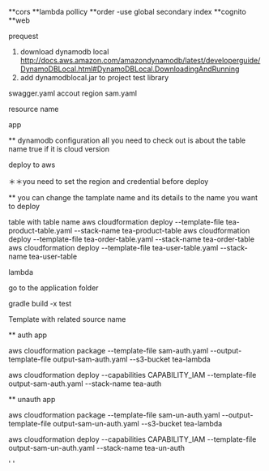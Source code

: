 **cors
**lambda pollicy
**order 
-use global secondary index 
**cognito
**web


prequest 

1. download dynamodb local 
 http://docs.aws.amazon.com/amazondynamodb/latest/developerguide/DynamoDBLocal.html#DynamoDBLocal.DownloadingAndRunning
2. add dynamodblocal.jar to project test library

swagger.yaml
accout region
sam.yaml

resource name

app

** dynamodb configuration
all you need to check out is about the table name
true if it is cloud version


deploy to aws 

＊＊you need to set the region and credential before deploy 
 
** you can change the tamplate name and its details to the name you want to deploy

table with table name
aws cloudformation deploy --template-file tea-product-table.yaml --stack-name tea-product-table
aws cloudformation deploy --template-file tea-order-table.yaml --stack-name tea-order-table
aws cloudformation deploy --template-file tea-user-table.yaml --stack-name tea-user-table



lambda

go to the application folder

gradle build -x test 

Template with related source name

** auth app 

aws cloudformation package --template-file sam-auth.yaml --output-template-file output-sam-auth.yaml --s3-bucket tea-lambda

aws cloudformation deploy --capabilities CAPABILITY_IAM --template-file output-sam-auth.yaml --stack-name tea-auth

** unauth app

aws cloudformation package --template-file sam-un-auth.yaml --output-template-file output-sam-un-auth.yaml --s3-bucket tea-lambda

aws cloudformation deploy --capabilities CAPABILITY_IAM --template-file output-sam-un-auth.yaml --stack-name tea-un-auth


' '

